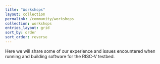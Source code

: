 ```yaml
---
title: "Workshops"
layout: collection
permalink: /community/workshops
collection: workshops
entries_layout: grid
sort_by: order
sort_order: reverse
---
```



Here we will share some of our experience and issues encountered when running and building software for the RISC-V testbed.

